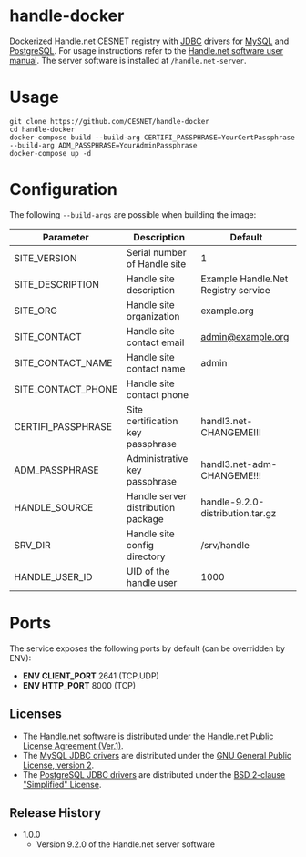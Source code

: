 # handle-docker
Dockerized Handle.net CESNET registry
with [JDBC](http://www.oracle.com/technetwork/java/javase/jdbc/index.html)
drivers for [MySQL](https://www.mysql.com/) and
[PostgreSQL](https://www.postgresql.org/). For usage instructions refer to the
[Handle.net software user manual](
https://www.handle.net/tech_manual/HN_Tech_Manual_8.pdf). The server software
is installed at ```/handle.net-server```.

# Usage

```
git clone https://github.com/CESNET/handle-docker
cd handle-docker
docker-compose build --build-arg CERTIFI_PASSPHRASE=YourCertPassphrase --build-arg ADM_PASSPHRASE=YourAdminPassphrase
docker-compose up -d
```

# Configuration

The following `--build-args` are possible when building the image:

| Parameter                            | Description                               | Default                                                 |
| ------------------------------------ | ----------------------------------------- | ----------------------------------- |
| SITE_VERSION                         | Serial number of Handle site              | 1                                   |                                   
| SITE_DESCRIPTION                     | Handle site description                   | Example Handle.Net Registry service |                   |
| SITE_ORG                             | Handle site organization                  | example.org                         |
| SITE_CONTACT                         | Handle site contact email                 | admin@example.org                   |
| SITE_CONTACT_NAME                    | Handle site contact name                  | admin                               |
| SITE_CONTACT_PHONE                   | Handle site contact phone                 |                                     |
| CERTIFI_PASSPHRASE                   | Site certification key passphrase         | handl3.net-CHANGEME!!!              |
| ADM_PASSPHRASE                       | Administrative key passphrase             | handl3.net-adm-CHANGEME!!!          |
| HANDLE_SOURCE                        | Handle server distribution package        | handle-9.2.0-distribution.tar.gz    |
| SRV_DIR                              | Handle site config directory              | /srv/handle                         |
| HANDLE_USER_ID                       | UID of the handle user                    | 1000                                |

# Ports

The service exposes the following ports by default (can be overridden by ENV):

 * **ENV CLIENT_PORT** 2641 (TCP,UDP)
 * **ENV HTTP_PORT** 8000 (TCP)


## Licenses

* The [Handle.net software](https://handle.net/download_hnr.html)
is distributed under the
[Handle.net Public License Agreement (Ver.1)](
https://www.handle.net/HNRj/HNR-8-License.pdf).
* The [MySQL JDBC drivers](https://dev.mysql.com/downloads/connector/j/)
are distributed under the
[GNU General Public License, version 2](
https://www.gnu.org/licenses/old-licenses/gpl-2.0.html).
* The [PostgreSQL JDBC drivers](https://jdbc.postgresql.org/)
are distributed under the
[BSD 2-clause "Simplified" License](
https://jdbc.postgresql.org/about/license.html).

## Release History

* 1.0.0
    * Version 9.2.0 of the Handle.net server software

